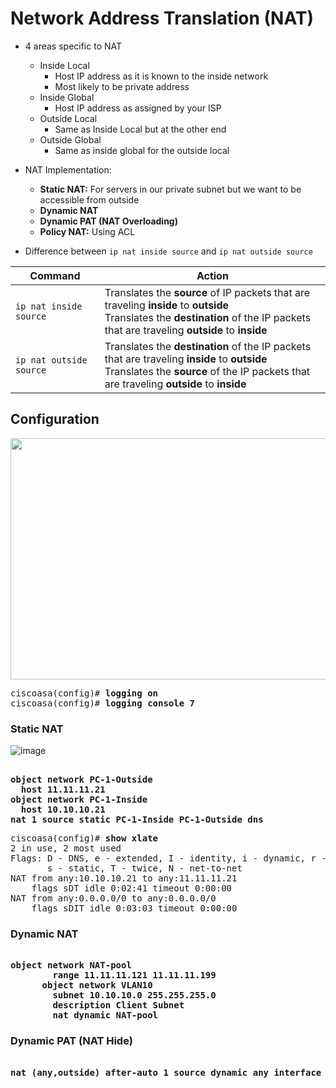 # Network Address Translation (NAT)

* 4 areas specific to NAT
  * Inside Local
    * Host IP address as it is known to the inside network
    * Most likely to be private address
  * Inside Global
    * Host IP address as assigned by your ISP
  * Outside Local
    * Same as Inside  Local but at the other end
  * Outside Global
    * Same as inside global for the outside  local
    
* NAT Implementation:
  * **Static NAT:** For servers in our private subnet but we want to be accessible from outside
  * **Dynamic NAT**
  * **Dynamic PAT (NAT Overloading)**
  * **Policy NAT:** Using ACL
  
* Difference between `ip nat inside source` and `ip nat outside source`

| Command | Action |
| --- | --- |
| `ip nat inside source` | Translates the **source** of IP packets that are traveling **inside** to **outside** <br /> Translates the **destination** of the IP packets that are traveling **outside** to **inside** |
| `ip nat outside source` | Translates the **destination** of the IP packets that are traveling **inside** to **outside** <br /> Translates the **source** of the IP packets that are traveling **outside** to **inside** |

## Configuration

<img src="https://user-images.githubusercontent.com/31813625/33463197-0ffc7550-d60a-11e7-9b3c-82b4de8014a8.png" width="617" height="386" />

<pre>
ciscoasa(config)# <b>logging on</b>
ciscoasa(config)# <b>logging console 7</b></pre>
### Static NAT

![image](https://user-images.githubusercontent.com/31813625/33463098-7dda2e56-d609-11e7-9f12-4e003269afb4.png)

<pre><b>
object network PC-1-Outside
  host 11.11.11.21
object network PC-1-Inside
  host 10.10.10.21
nat 1 source static PC-1-Inside PC-1-Outside dns</b></pre>

<pre>
ciscoasa(config)# <b>show xlate</b>
2 in use, 2 most used
Flags: D - DNS, e - extended, I - identity, i - dynamic, r - portmap,
       s - static, T - twice, N - net-to-net
NAT from any:10.10.10.21 to any:11.11.11.21
    flags sDT idle 0:02:41 timeout 0:00:00
NAT from any:0.0.0.0/0 to any:0.0.0.0/0
    flags sDIT idle 0:03:03 timeout 0:00:00
</pre>

### Dynamic NAT
<pre><b>
object network NAT-pool
        range 11.11.11.121 11.11.11.199
      object network VLAN10
        subnet 10.10.10.0 255.255.255.0
        description Client Subnet
        nat dynamic NAT-pool
</b></pre>

### Dynamic PAT (NAT Hide)
<pre><b>
nat (any,outside) after-auto 1 source dynamic any interface dns
</b></pre>